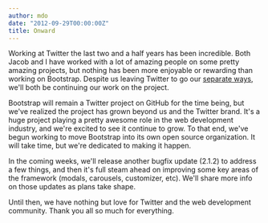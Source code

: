 ```yaml
---
author: mdo
date: "2012-09-29T00:00:00Z"
title: Onward
---
```


Working at Twitter the last two and a half years has been incredible. Both Jacob and I have worked with a lot of amazing people on some pretty amazing projects, but nothing has been more enjoyable or rewarding than working on Bootstrap. Despite us leaving Twitter to go our [separate ways](https://www.youtube.com/watch?v=LatorN4P9aA), we'll both be continuing our work on the project.

Bootstrap will remain a Twitter project on GitHub for the time being, but we've realized the project has grown beyond us and the Twitter brand. It's a huge project playing a pretty awesome role in the web development industry, and we're excited to see it continue to grow. To that end, we've begun working to move Bootstrap into its own open source organization. It will take time, but we're dedicated to making it happen.

In the coming weeks, we'll release another bugfix update (2.1.2) to address a few things, and then it's full steam ahead on improving some key areas of the framework (modals, carousels, customizer, etc). We'll share more info on those updates as plans take shape.

Until then, we have nothing but love for Twitter and the web development community. Thank you all so much for everything.
